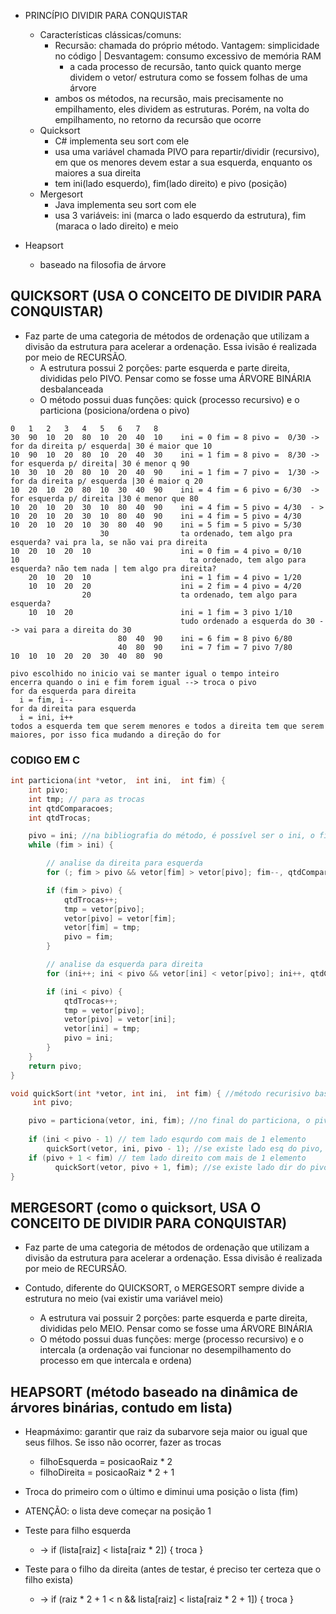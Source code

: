 - PRINCÍPIO DIVIDIR PARA CONQUISTAR
    - Características clássicas/comuns:
      - Recursão: chamada do próprio método. Vantagem: simplicidade no código | Desvantagem: consumo excessivo de memória RAM
         - a cada processo de recursão, tanto quick quanto merge dividem o vetor/ estrutura como se fossem folhas de uma árvore
      - ambos os métodos, na recursão, mais precisamente no empilhamento, eles dividem as estruturas. Porém, na volta do empilhamento, no retorno da recursão que ocorre  
    - Quicksort
      - C# implementa seu sort com ele
      - usa uma variável chamada PIVO  para repartir/dividir (recursivo), em que os menores devem estar a sua esquerda, enquanto os maiores a sua direita
      - tem ini(lado esquerdo), fim(lado direito) e pivo (posição)
    - Mergesort
      - Java implementa seu sort com ele
      - usa 3 variáveis: ini (marca o lado esquerdo da estrutura), fim (maraca o lado direito) e meio

- Heapsort
  - baseado na filosofia de árvore

 
## QUICKSORT (USA O CONCEITO DE DIVIDIR PARA CONQUISTAR)
- Faz parte de uma categoria de métodos de ordenação que utilizam a divisão da estrutura para acelerar a ordenação. Essa ivisão é realizada por meio de RECURSÃO.
    - A estrutura possui 2 porções: parte esquerda e parte direita, divididas pelo PIVO. Pensar como se fosse uma ÁRVORE BINÁRIA desbalanceada
    - O método possui duas funções: quick (processo recursivo) e o particiona (posiciona/ordena o pivo)
      
```
0   1   2   3   4   5   6   7   8
30  90  10  20  80  10  20  40  10    ini = 0 fim = 8 pivo =  0/30 -> for da direita p/ esquerda| 30 é maior que 10
10  90  10  20  80  10  20  40  30    ini = 1 fim = 8 pivo =  8/30 -> for esquerda p/ direita| 30 é menor q 90
10  30  10  20  80  10  20  40  90    ini = 1 fim = 7 pivo =  1/30 -> for da direita p/ esquerda |30 é maior q 20
10  20  10  20  80  10  30  40  90    ini = 4 fim = 6 pivo = 6/30  -> for esquerda p/ direita |30 é menor que 80
10  20  10  20  30  10  80  40  90    ini = 4 fim = 5 pivo = 4/30  - >
10  20  10  20  30  10  80  40  90    ini = 4 fim = 5 pivo = 4/30
10  20  10  20  10  30  80  40  90    ini = 5 fim = 5 pivo = 5/30
                    30                ta ordenado, tem algo pra esquerda? vai pra la, se não vai pra direita
10  20  10  20  10                    ini = 0 fim = 4 pivo = 0/10
10                                      ta ordenado, tem algo para esquerda? não tem nada | tem algo pra direita?
    20  10  20  10                    ini = 1 fim = 4 pivo = 1/20
    10  10  20  20                    ini = 2 fim = 4 pivo = 4/20
                20                    ta ordenado, tem algo para esquerda?
    10  10  20                        ini = 1 fim = 3 pivo 1/10
                                      tudo ordenado a esquerda do 30 --> vai para a direita do 30
                        80  40  90    ini = 6 fim = 8 pivo 6/80
                        40  80  90    ini = 7 fim = 7 pivo 7/80
10  10  10  20  20  30  40  80  90

pivo escolhido no inicio vai se manter igual o tempo inteiro
encerra quando o ini e fim forem igual --> troca o pivo
for da esquerda para direita
  i = fim, i--
for da direita para esquerda
  i = ini, i++
todos a esquerda tem que serem menores e todos a direita tem que serem maiores, por isso fica mudando a direção do for
```
### CODIGO EM C
```c
int particiona(int *vetor,  int ini,  int fim) {
    int pivo;
    int tmp; // para as trocas
    int qtdComparacoes;
    int qtdTrocas;

    pivo = ini; //na bibliografia do método, é possível ser o ini, o fim ou uma posição sorteada
    while (fim > ini) {

        // analise da direita para esquerda
        for (; fim > pivo && vetor[fim] > vetor[pivo]; fim--, qtdComparacoes++); //garantindo que os maiores fiquem na direita

        if (fim > pivo) {
            qtdTrocas++;
            tmp = vetor[pivo];
            vetor[pivo] = vetor[fim];
            vetor[fim] = tmp;
            pivo = fim;
        }

        // analise da esquerda para direita
        for (ini++; ini < pivo && vetor[ini] < vetor[pivo]; ini++, qtdComparacoes++);

        if (ini < pivo) {
            qtdTrocas++;
            tmp = vetor[pivo];
            vetor[pivo] = vetor[ini];
            vetor[ini] = tmp;
            pivo = ini;
        }
    }
    return pivo;
}

void quickSort(int *vetor, int ini,  int fim) { //método recurisivo baseado em árvore desbalanceada
     int pivo;

    pivo = particiona(vetor, ini, fim); //no final do particiona, o pivo está ordenado e é ordenado a posicao do pivo
    
    if (ini < pivo - 1) // tem lado esqurdo com mais de 1 elemento
        quickSort(vetor, ini, pivo - 1); //se existe lado esq do pivo, executa lado esq
    if (pivo + 1 < fim) // tem lado direito com mais de 1 elemento
          quickSort(vetor, pivo + 1, fim); //se existe lado dir do pivo, executa lado dir
}
```


## MERGESORT (como o quicksort, USA O CONCEITO DE DIVIDIR PARA CONQUISTAR)
- Faz parte de uma categoria de métodos de ordenação que utilizam a divisão da estrutura para acelerar a ordenação. Essa divisão é realizada por meio de RECURSÃO.

- Contudo, diferente do QUICKSORT, o MERGESORT sempre divide a estrutura no meio (vai existir uma variável meio)
    - A estrutura vai possuir 2 porções: parte esquerda e parte direita, divididas pelo MEIO. Pensar como se fosse uma ÁRVORE BINÁRIA
    - O método possui duas funções: merge (processo recursivo) e o intercala (a ordenação vai funcionar no desempilhamento do processo em que intercala e ordena)
    


## HEAPSORT (método baseado na dinâmica de árvores binárias, contudo em lista)
- Heapmáximo: garantir que raiz da subarvore seja maior ou igual que seus filhos. Se isso não ocorrer, fazer as trocas
  - filhoEsquerda = posicaoRaiz * 2
  - filhoDireita = posicaoRaiz * 2 + 1
- Troca do primeiro com o último e diminui uma posição o lista (fim)

- ATENÇÃO: o lista deve começar na posição 1

- Teste para filho esquerda 
  -    -> if (lista[raiz] < lista[raiz * 2]) { troca }
- Teste para o filho da direita (antes de testar, é preciso ter certeza que o filho exista)
  -   -> if (raiz * 2 + 1 < n && lista[raiz] < lista[raiz * 2 + 1]) { troca }
